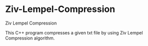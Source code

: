 # Ziv-Lempel-Compression
Ziv Lempel Compression

This C++ program compresses a given txt file by using Ziv Lempel Compression algorithm.

